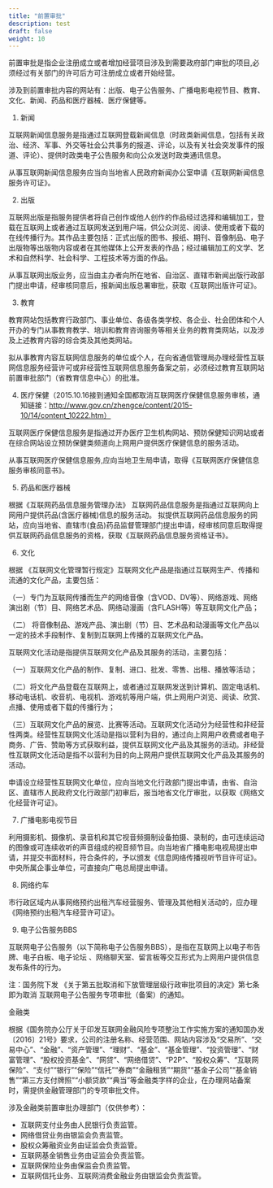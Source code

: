 ```yaml
---
title: "前置审批"
description: test
draft: false
weight: 10
---
```


前置审批是指企业注册成立或者增加经营项目涉及到需要政府部门审批的项目,必须经过有关部门的许可后方可注册成立或者开始经营。

涉及到前置审批内容的网站有：出版、电子公告服务、广播电影电视节目、教育、文化、新闻、药品和医疗器械、医疗保健等。

 

1) 新闻

互联网新闻信息服务是指通过互联网登载新闻信息（时政类新闻信息，包括有关政治、经济、军事、外交等社会公共事务的报道、评论，以及有关社会突发事件的报道、评论）、提供时政类电子公告服务和向公众发送时政类通讯信息。

从事互联网新闻信息服务应当向当地省人民政府新闻办公室申请《互联网新闻信息服务许可证》。

2) 出版

互联网出版是指服务提供者将自己创作或他人创作的作品经过选择和编辑加工，登载在互联网上或者通过互联网发送到用户端，供公众浏览、阅读、使用或者下载的在线传播行为。其作品主要包括：正式出版的图书、报纸、期刊、音像制品、电子出版物等出版物内容或者在其他媒体上公开发表的作品；经过编辑加工的文学、艺术和自然科学、社会科学、工程技术等方面的作品。

从事互联网出版业务，应当由主办者向所在地省、自治区、直辖市新闻出版行政部门提出申请，经审核同意后，报新闻出版总署审批，获取《互联网出版许可证》。

3) 教育

教育网站包括教育行政部门、事业单位、各级各类学校、各企业、社会团体和个人开办的专门从事教育教学、培训和教育咨询服务等相关业务的教育类网站，以及涉及上述教育内容的综合类及其他类网站。

拟从事教育内容互联网信息服务的单位或个人，在向省通信管理局办理经营性互联网信息服务经营许可或非经营性互联网信息服务备案之前，必须经过教育互联网站前置审批部门（省教育信息中心）的批准。

4) 医疗保健（2015.10.16接到通知全国都取消互联网医疗保健信息服务审核，通知链接：http://www.gov.cn/zhengce/content/2015-10/14/content_10222.htm）

互联网医疗保健信息服务是指通过开办医疗卫生机构网站、预防保健知识网站或者在综合网站设立预防保健类频道向上网用户提供医疗保健信息的服务活动。

从事互联网医疗保健信息服务,应向当地卫生局申请，取得《互联网医疗保健信息服务审核同意书》。

5) 药品和医疗器械

根据《互联网药品信息服务管理办法》 互联网药品信息服务是指通过互联网向上网用户提供药品(含医疗器械)信息的服务活动。 拟提供互联网药品信息服务的网站，应向当地省、直辖市(食品)药品监督管理部门提出申请，经审核同意后取得提供互联网药品信息服务的资格，获取《互联网药品信息服务资格证书》。

6) 文化

根据 《互联网文化管理暂行规定》互联网文化产品是指通过互联网生产、传播和流通的文化产品，主要包括：

（一）专门为互联网传播而生产的网络音像（含VOD、DV等）、网络游戏、网络演出剧（节）目、网络艺术品、网络动漫画（含FLASH等）等互联网文化产品；

（二） 将音像制品、游戏产品、演出剧（节）目、艺术品和动漫画等文化产品以一定的技术手段制作、复制到互联网上传播的互联网文化产品。

互联网文化活动是指提供互联网文化产品及其服务的活动，主要包括：

（一）互联网文化产品的制作、复制、进口、批发、零售、出租、播放等活动；

（二）将文化产品登载在互联网上，或者通过互联网发送到计算机、固定电话机、移动电话机、收音机、电视机、游戏机等用户端，供上网用户浏览、阅读、欣赏、点播、使用或者下载的传播行为；

（三）互联网文化产品的展览、比赛等活动。互联网文化活动分为经营性和非经营性两类。经营性互联网文化活动是指以营利为目的，通过向上网用户收费或者电子商务、广告、赞助等方式获取利益，提供互联网文化产品及其服务的活动。非经营性互联网文化活动是指不以营利为目的向上网用户提供互联网文化产品及其服务的活动。

申请设立经营性互联网文化单位，应向当地文化行政部门提出申请，由省、自治区、直辖市人民政府文化行政部门初审后，报当地省文化厅审批，以获取《网络文化经营许可证》。

7) 广播电影电视节目

利用摄影机、摄像机、录音机和其它视音频摄制设备拍摄、录制的，由可连续运动的图像或可连续收听的声音组成的视音频节目。向当地省广播电影电视局提出申请，并提交书面材料，符合条件的，予以颁发《信息网络传播视听节目许可证》。中央所属企事业单位，可直接向广电总局提出申请。

8) 网络约车

市行政区域内从事网络预约出租汽车经营服务、管理及其他相关活动的，应办理 《网络预约出租汽车经营许可证》。

9) 电子公告服务BBS

互联网电子公告服务（以下简称电子公告服务BBS），是指在互联网上以电子布告牌、电子白板、电子论坛 、网络聊天室、留言板等交互形式为上网用户提供信息发布条件的行为。 

注：国务院下发 《关于第五批取消和下放管理层级行政审批项目的决定》第七条即为取消 互联网电子公告服务专项审批（备案）的通知。

金融类

根据《国务院办公厅关于印发互联网金融风险专项整治工作实施方案的通知国办发〔2016〕21号》要求，公司的注册名称、经营范围、网站内容涉及“交易所”、“交易中心”、“金融”、“资产管理”、“理财”、“基金”、“基金管理”、“投资管理”、“财富管理”、“股权投资基金”、“网贷”、“网络借贷”、“P2P”、“股权众筹”、“互联网保险”、“支付”“银行”“保险”“信托”“券商”“金融租赁”“期货”“基金子公司”“基金销售”“第三方支付牌照”“小额贷款”“典当”等金融类字样的企业，在办理网站备案时，需提供金融管理部门的专项审批文件。

涉及金融类前置审批办理部门（仅供参考）：

- 互联网支付业务由人民银行负责监管。
- 网络借贷业务由银监会负责监管。
- 股权众筹融资业务由证监会负责监管。
- 互联网基金销售业务由证监会负责监管。
- 互联网保险业务由保监会负责监管。
- 互联网信托业务、互联网消费金融业务由银监会负责监管。